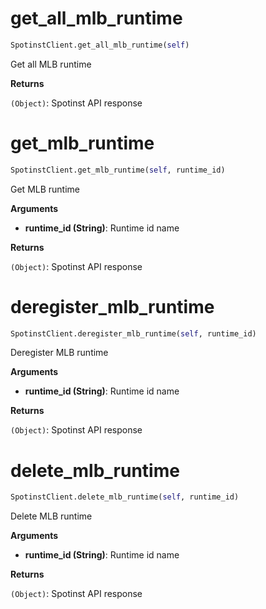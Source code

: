 <h1 id="spotinst_sdk.SpotinstClient.get_all_mlb_runtime">get_all_mlb_runtime</h1>

```python
SpotinstClient.get_all_mlb_runtime(self)
```

Get all MLB runtime

__Returns__

`(Object)`: Spotinst API response

<h1 id="spotinst_sdk.SpotinstClient.get_mlb_runtime">get_mlb_runtime</h1>

```python
SpotinstClient.get_mlb_runtime(self, runtime_id)
```

Get MLB runtime

__Arguments__

- __runtime_id (String)__: Runtime id name

__Returns__

`(Object)`: Spotinst API response

<h1 id="spotinst_sdk.SpotinstClient.deregister_mlb_runtime">deregister_mlb_runtime</h1>

```python
SpotinstClient.deregister_mlb_runtime(self, runtime_id)
```

Deregister MLB runtime

__Arguments__

- __runtime_id (String)__: Runtime id name

__Returns__

`(Object)`: Spotinst API response

<h1 id="spotinst_sdk.SpotinstClient.delete_mlb_runtime">delete_mlb_runtime</h1>

```python
SpotinstClient.delete_mlb_runtime(self, runtime_id)
```

Delete MLB runtime

__Arguments__

- __runtime_id (String)__: Runtime id name

__Returns__

`(Object)`: Spotinst API response

